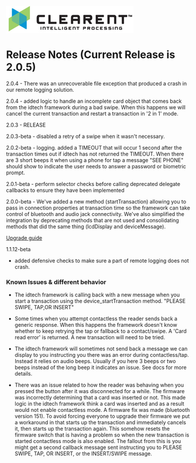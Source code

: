 ![Screenshot](clearent_logo.jpg)

# Release Notes (Current Release is 2.0.5)

2.0.4 - There was an unrecoverable file exception that produced a crash in our remote logging solution.

2.0.4 - added logic to handle an incomplete card object that comes back from the idtech framework during a bad swipe.
When this happens we will cancel the current transaction and restart a transaction in '2 in 1' mode.

2.0.3 - RELEASE

2.0.3-beta - disabled a retry of a swipe when it wasn't necessary.

2.0.2-beta - logging. added a TIMEOUT that will occur 1 second after the transaction times out if idtech has not returned the TIMEOUT. When there are 3 short beeps it when using a phone for tap a message "SEE PHONE" should show to indicate the user needs to answer a password or biometric prompt.

2.0.1-beta - perform selector checks before calling deprecated delegate callbacks to ensure they have been implemented

2.0.0-beta - We've added a new method (startTransaction) allowing you to pass in connection properties at transaction time so the framework can take control of bluetooth and audio jack connectivity. We've also simplified the integration by deprecating methods that are not used and consolidating methods that did the same thing (lcdDisplay and deviceMessage).

[Upgrade guide](Clearent_iOS_IDTech_Framework_Version2.doc)

1.1.12-beta

* added defensive checks to make sure a part of remote logging does not crash.

### Known Issues & different behavior ###

* The idtech framework is calling back with a new message when you start a transaction using the device_startTransaction method. "PLEASE SWIPE, TAP,OR INSERT"

* Some times when you attempt contactless the reader sends back a generic response. When this happens the framework doesn't know whether to keep retrying the tap or fallback to a contact/swipe.
A 'Card read error' is returned. A new transaction will need to be tried.

* The idtech framework will sometimes not send back a message we can display to you instructing you there was an error during contactless/tap. Instead it relies on audio beeps. Usually if you here 3 beeps or two beeps instead of the long beep it indicates an issue. See docs for more details.

* There was an issue related to how the reader was behaving when you pressed the button after it was disconnected for a while. The firmware was incorrectly determining that a card was inserted or not. This made logic in the idtech framework think a card was inserted and as a result would not enable contactless mode. A firmware fix was made (bluetooth version 151). To avoid forcing everyone to upgrade their firmware we put a workaround in that starts up the transaction and immediately cancels it, then starts up the transaction again. This somehow resets the firmware switch that is having a problem so when the new transaction is started contactless mode is also enabled. The fallout from this is you might get a second callback message sent instructing you to PLEASE SWIPE, TAP, OR INSERT, or the INSERT/SWIPE message.
